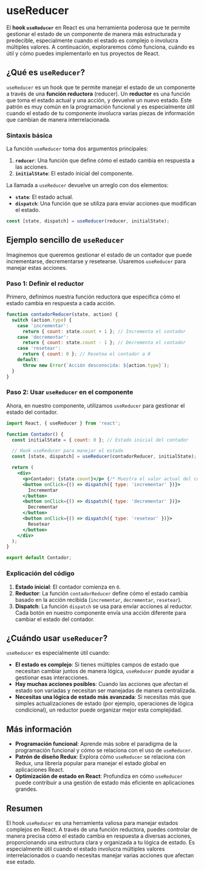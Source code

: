 # useReducer

El **hook `useReducer`** en React es una herramienta poderosa que te permite gestionar el estado de un componente de manera más estructurada y predecible, especialmente cuando el estado es complejo o involucra múltiples valores. A continuación, exploraremos cómo funciona, cuándo es útil y cómo puedes implementarlo en tus proyectos de React.

## ¿Qué es `useReducer`?

`useReducer` es un hook que te permite manejar el estado de un componente a través de una **función reductora** (reducer). Un **reductor** es una función que toma el estado actual y una acción, y devuelve un nuevo estado. Este patrón es muy común en la programación funcional y es especialmente útil cuando el estado de tu componente involucra varias piezas de información que cambian de manera interrelacionada.

### Sintaxis básica

La función `useReducer` toma dos argumentos principales:

1. **`reducer`**: Una función que define cómo el estado cambia en respuesta a las acciones.
2. **`initialState`**: El estado inicial del componente.

La llamada a `useReducer` devuelve un arreglo con dos elementos:

- **`state`**: El estado actual.
- **`dispatch`**: Una función que se utiliza para enviar acciones que modifican el estado.

```jsx
const [state, dispatch] = useReducer(reducer, initialState);
```

## Ejemplo sencillo de `useReducer`

Imaginemos que queremos gestionar el estado de un contador que puede incrementarse, decrementarse y resetearse. Usaremos `useReducer` para manejar estas acciones.

### Paso 1: Definir el reductor

Primero, definimos nuestra función reductora que especifica cómo el estado cambia en respuesta a cada acción.

```jsx
function contadorReducer(state, action) {
  switch (action.type) {
    case 'incrementar':
      return { count: state.count + 1 }; // Incrementa el contador
    case 'decrementar':
      return { count: state.count - 1 }; // Decrementa el contador
    case 'resetear':
      return { count: 0 }; // Resetea el contador a 0
    default:
      throw new Error(`Acción desconocida: ${action.type}`);
  }
}
```

### Paso 2: Usar `useReducer` en el componente

Ahora, en nuestro componente, utilizamos `useReducer` para gestionar el estado del contador.

```jsx
import React, { useReducer } from 'react';

function Contador() {
  const initialState = { count: 0 }; // Estado inicial del contador

  // Hook useReducer para manejar el estado
  const [state, dispatch] = useReducer(contadorReducer, initialState);

  return (
    <div>
      <p>Contador: {state.count}</p> {/* Muestra el valor actual del contador */}
      <button onClick={() => dispatch({ type: 'incrementar' })}>
        Incrementar
      </button>
      <button onClick={() => dispatch({ type: 'decrementar' })}>
        Decrementar
      </button>
      <button onClick={() => dispatch({ type: 'resetear' })}>
        Resetear
      </button>
    </div>
  );
}

export default Contador;
```

### Explicación del código

1. **Estado inicial**: El contador comienza en `0`.
2. **Reductor**: La función `contadorReducer` define cómo el estado cambia basado en la acción recibida (`incrementar`, `decrementar`, `resetear`).
3. **Dispatch**: La función `dispatch` se usa para enviar acciones al reductor. Cada botón en nuestro componente envía una acción diferente para cambiar el estado del contador.

## ¿Cuándo usar `useReducer`?

`useReducer` es especialmente útil cuando:

- **El estado es complejo**: Si tienes múltiples campos de estado que necesitan cambiar juntos de manera lógica, `useReducer` puede ayudar a gestionar esas interacciones.
- **Hay muchas acciones posibles**: Cuando las acciones que afectan el estado son variadas y necesitan ser manejadas de manera centralizada.
- **Necesitas una lógica de estado más avanzada**: Si necesitas más que simples actualizaciones de estado (por ejemplo, operaciones de lógica condicional), un reductor puede organizar mejor esta complejidad.

## Más información

- **Programación funcional**: Aprende más sobre el paradigma de la programación funcional y cómo se relaciona con el uso de `useReducer`.
- **Patrón de diseño Redux**: Explora cómo `useReducer` se relaciona con Redux, una librería popular para manejar el estado global en aplicaciones React.
- **Optimización de estado en React**: Profundiza en cómo `useReducer` puede contribuir a una gestión de estado más eficiente en aplicaciones grandes.

## Resumen

El hook `useReducer` es una herramienta valiosa para manejar estados complejos en React. A través de una función reductora, puedes controlar de manera precisa cómo el estado cambia en respuesta a diversas acciones, proporcionando una estructura clara y organizada a tu lógica de estado. Es especialmente útil cuando el estado involucra múltiples valores interrelacionados o cuando necesitas manejar varias acciones que afectan ese estado.